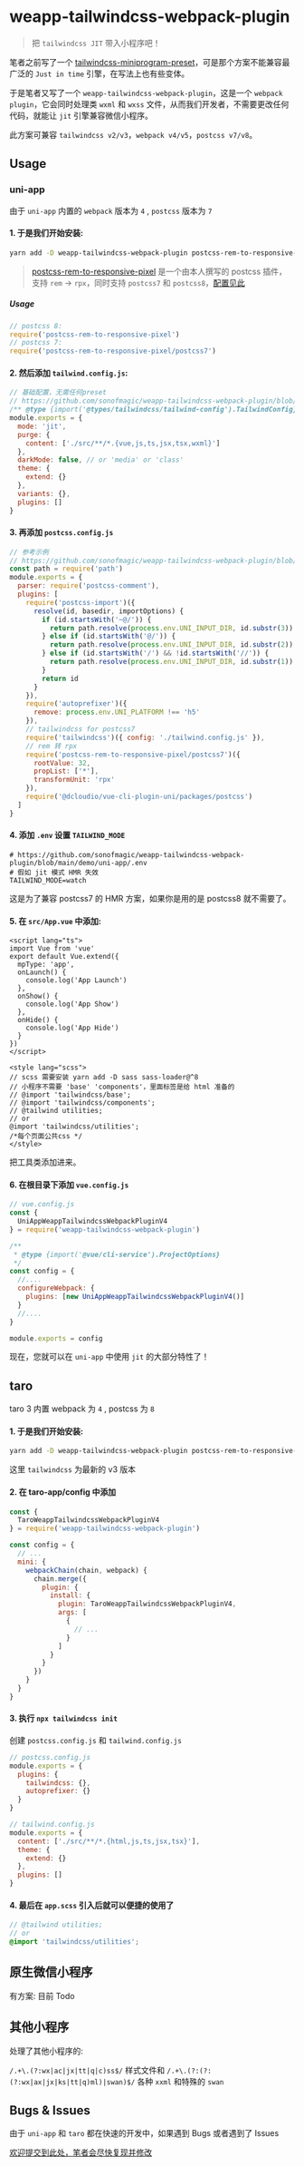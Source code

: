 # weapp-tailwindcss-webpack-plugin

> 把 `tailwindcss JIT` 带入小程序吧！

笔者之前写了一个 [tailwindcss-miniprogram-preset](https://github.com/sonofmagic/tailwindcss-miniprogram-preset)，可是那个方案不能兼容最广泛的 `Just in time` 引擎，在写法上也有些变体。

于是笔者又写了一个 `weapp-tailwindcss-webpack-plugin`，这是一个 `webpack plugin`，它会同时处理类 `wxml` 和 `wxss` 文件，从而我们开发者，不需要更改任何代码，就能让 `jit` 引擎兼容微信小程序。

此方案可兼容 `tailwindcss v2/v3`，`webpack v4/v5`，`postcss v7/v8`。

## Usage

### uni-app

由于 `uni-app` 内置的 `webpack` 版本为 `4` , `postcss` 版本为 `7`

#### 1. 于是我们开始安装:

```bash
yarn add -D weapp-tailwindcss-webpack-plugin postcss-rem-to-responsive-pixel tailwindcss@npm:@tailwindcss/postcss7-compat postcss@^7 autoprefixer@^9
```

> [postcss-rem-to-responsive-pixel](https://www.npmjs.com/package/postcss-rem-to-responsive-pixel) 是一个由本人撰写的 postcss 插件，支持 `rem` -> `rpx`，同时支持 `postcss7` 和 `postcss8`，[配置见此](https://www.npmjs.com/package/postcss-rem-to-responsive-pixel)

##### Usage

```js
// postcss 8:
require('postcss-rem-to-responsive-pixel')
// postcss 7:
require('postcss-rem-to-responsive-pixel/postcss7')
```

#### 2. 然后添加 `tailwind.config.js`:

```js
// 基础配置，无需任何preset
// https://github.com/sonofmagic/weapp-tailwindcss-webpack-plugin/blob/main/demo/uni-app/tailwind.config.js
/** @type {import('@types/tailwindcss/tailwind-config').TailwindConfig} */
module.exports = {
  mode: 'jit',
  purge: {
    content: ['./src/**/*.{vue,js,ts,jsx,tsx,wxml}']
  },
  darkMode: false, // or 'media' or 'class'
  theme: {
    extend: {}
  },
  variants: {},
  plugins: []
}
```

#### 3. 再添加 `postcss.config.js`

```js
// 参考示例
// https://github.com/sonofmagic/weapp-tailwindcss-webpack-plugin/blob/main/demo/uni-app/postcss.config.js
const path = require('path')
module.exports = {
  parser: require('postcss-comment'),
  plugins: [
    require('postcss-import')({
      resolve(id, basedir, importOptions) {
        if (id.startsWith('~@/')) {
          return path.resolve(process.env.UNI_INPUT_DIR, id.substr(3))
        } else if (id.startsWith('@/')) {
          return path.resolve(process.env.UNI_INPUT_DIR, id.substr(2))
        } else if (id.startsWith('/') && !id.startsWith('//')) {
          return path.resolve(process.env.UNI_INPUT_DIR, id.substr(1))
        }
        return id
      }
    }),
    require('autoprefixer')({
      remove: process.env.UNI_PLATFORM !== 'h5'
    }),
    // tailwindcss for postcss7
    require('tailwindcss')({ config: './tailwind.config.js' }),
    // rem 转 rpx
    require('postcss-rem-to-responsive-pixel/postcss7')({
      rootValue: 32,
      propList: ['*'],
      transformUnit: 'rpx'
    }),
    require('@dcloudio/vue-cli-plugin-uni/packages/postcss')
  ]
}
```

#### 4. 添加 `.env` 设置 `TAILWIND_MODE`

```plain
# https://github.com/sonofmagic/weapp-tailwindcss-webpack-plugin/blob/main/demo/uni-app/.env
# 假如 jit 模式 HMR 失效
TAILWIND_MODE=watch
```

这是为了兼容 postcss7 的 HMR 方案，如果你是用的是 postcss8 就不需要了。

#### 5. 在 `src/App.vue` 中添加:

```vue
<script lang="ts">
import Vue from 'vue'
export default Vue.extend({
  mpType: 'app',
  onLaunch() {
    console.log('App Launch')
  },
  onShow() {
    console.log('App Show')
  },
  onHide() {
    console.log('App Hide')
  }
})
</script>

<style lang="scss">
// scss 需要安装 yarn add -D sass sass-loader@^8
// 小程序不需要 'base' 'components'，里面标签是给 html 准备的
// @import 'tailwindcss/base';
// @import 'tailwindcss/components';
// @tailwind utilities;
// or
@import 'tailwindcss/utilities';
/*每个页面公共css */
</style>
```

把工具类添加进来。

#### 6. 在根目录下添加 `vue.config.js`

```js
// vue.config.js
const {
  UniAppWeappTailwindcssWebpackPluginV4
} = require('weapp-tailwindcss-webpack-plugin')

/**
 * @type {import('@vue/cli-service').ProjectOptions}
 */
const config = {
  //....
  configureWebpack: {
    plugins: [new UniAppWeappTailwindcssWebpackPluginV4()]
  }
  //....
}

module.exports = config
```

现在，您就可以在 `uni-app` 中使用 `jit` 的大部分特性了！

## taro

taro 3 内置 webpack 为 `4` , postcss 为 `8`

#### 1. 于是我们开始安装:

```bash
yarn add -D weapp-tailwindcss-webpack-plugin postcss-rem-to-responsive-pixel tailwindcss postcss autoprefixer
```

这里 `tailwindcss` 为最新的 v3 版本

#### 2. 在 taro-app/config 中添加

```js
const {
  TaroWeappTailwindcssWebpackPluginV4
} = require('weapp-tailwindcss-webpack-plugin')

const config = {
  // ...
  mini: {
    webpackChain(chain, webpack) {
      chain.merge({
        plugin: {
          install: {
            plugin: TaroWeappTailwindcssWebpackPluginV4,
            args: [
              {
                // ...
              }
            ]
          }
        }
      })
    }
  }
}
```

#### 3. 执行 `npx tailwindcss init`

创建 `postcss.config.js` 和 `tailwind.config.js`

```js
// postcss.config.js
module.exports = {
  plugins: {
    tailwindcss: {},
    autoprefixer: {}
  }
}
```

```js
// tailwind.config.js
module.exports = {
  content: ['./src/**/*.{html,js,ts,jsx,tsx}'],
  theme: {
    extend: {}
  },
  plugins: []
}
```

#### 4. 最后在 `app.scss` 引入后就可以便捷的使用了

```scss
// @tailwind utilities;
// or
@import 'tailwindcss/utilities';
```

## 原生微信小程序

有方案: 目前 Todo

## 其他小程序

处理了其他小程序的:

`/.+\.(?:wx|ac|jx|tt|q|c)ss$/` 样式文件和
`/.+\.(?:(?:(?:wx|ax|jx|ks|tt|q)ml)|swan)$/` 各种 `xxml` 和特殊的 `swan`

## Bugs & Issues

由于 `uni-app` 和 `taro` 都在快速的开发中，如果遇到 Bugs 或者遇到了 Issues

[欢迎提交到此处，笔者会尽快复现并修改](https://github.com/sonofmagic/weapp-tailwindcss-webpack-plugin/issues)
